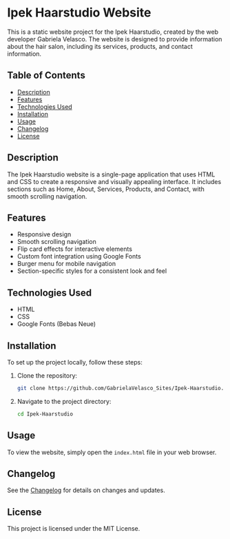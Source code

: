 # Ipek Haarstudio Website

This is a static website project for the Ipek Haarstudio, created by the web developer Gabriela Velasco. The website is designed to provide information about the hair salon, including its services, products, and contact information.

## Table of Contents

- [Description](#description)
- [Features](#features)
- [Technologies Used](#technologies-used)
- [Installation](#installation)
- [Usage](#usage)
- [Changelog](#changelog)
- [License](#license)

## Description

The Ipek Haarstudio website is a single-page application that uses HTML and CSS to create a responsive and visually appealing interface. It includes sections such as Home, About, Services, Products, and Contact, with smooth scrolling navigation.

## Features

- Responsive design
- Smooth scrolling navigation
- Flip card effects for interactive elements
- Custom font integration using Google Fonts
- Burger menu for mobile navigation
- Section-specific styles for a consistent look and feel

## Technologies Used

- HTML
- CSS
- Google Fonts (Bebas Neue)

## Installation

To set up the project locally, follow these steps:

1. Clone the repository:
    ```bash
    git clone https://github.com/GabrielaVelasco_Sites/Ipek-Haarstudio.git
    ```
2. Navigate to the project directory:
    ```bash
    cd Ipek-Haarstudio
    ```

## Usage

To view the website, simply open the `index.html` file in your web browser.

## Changelog

See the [Changelog](CHANGELOG.md) for details on changes and updates.

## License

This project is licensed under the MIT License.
